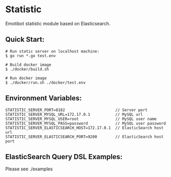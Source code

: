 # Statistic

Emotibot statistic module based on Elasticsearch.

## Quick Start:

```
# Run static server on localhost machine:
$ go run *.go test.env

# Build docker image
$ ./docker/build.sh

# Run docker image
$ ./docker/run.sh ./docker/test.env
```

## Environment Variables:

```
STATISTIC_SERVER_PORT=8182                      // Server port
STATISTIC_SERVER_MYSQL_URL=172.17.0.1           // MySQL url
STATISTIC_SERVER_MYSQL_USER=root                // MySQL user name
STATISTIC_SERVER_MYSQL_PASS=password            // MySQL user password
STATISTIC_SERVER_ELASTICSEARCH_HOST=172.17.0.1  // ElasticSearch host url
STATISTIC_SERVER_ELASTICSEARCH_PORT=9200        // ElasticSearch host port
```

## ElasticSearch Query DSL Examples:
Please see ./examples
